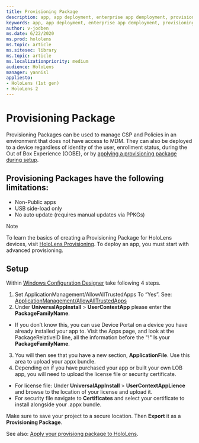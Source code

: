 ```yaml
---
title: Provisioning Package
description: app, app deployment, enterprise app demployment, provisioning 
keywords: app, app deployment, enterprise app demployment, provisioning 
author: v-jodben
ms.date: 6/22/2020
ms.prod: hololens
ms.topic: article
ms.sitesec: library
ms.topic: article
ms.localizationpriority: medium
audience: HoloLens
manager: yannisl
appliesto:
- HoloLens (1st gen)
- HoloLens 2
---
```


# Provisioning Package

Provisioning Packages can be used to manage CSP and Policies in an environment that does not have access to MDM. They can also be deployed to a device regardless of identity of the user, enrollment status, during the Out of Box Experience (OOBE), or by [applying a provisioning package during setup](https://docs.microsoft.com/hololens/hololens-provisioning##apply-a-provisioning-package-to-hololens-during-setup).

## Provisioning Packages have the following limitations:
* Non-Public apps
* USB side-load only
* No auto update (requires manual updates via PPKGs)

> [!NOTE] 
> To learn the basics of creating a Provisioning Package for HoloLens devices, visit [HoloLens Provisioning](https://docs.microsoft.com/hololens/hololens-provisioning). To deploy an app, you must start with advanced provisioning. 

## Setup

Within [Windows Configuration Designer](https://www.microsoft.com/store/productId/9NBLGGH4TX22) take following 4 steps.

1. Set ApplicationManagement/AllowAllTrustedApps To “Yes”. See: [ApplicationManagement/AllowAllTrustedApps](https://docs.microsoft.com/windows/client-management/mdm/policy-csp-applicationmanagement#applicationmanagement-allowalltrustedapps)
2. Under **UniversalAppInstall** > **UserContextApp** please enter the **PackageFamilyName**. 
- If you don’t know this, you can use Device Portal on a device you have already installed your app to. Visit the Apps page, and look at the PackageRelativeID line, all the information before the "!" Is your **PackageFamilyName**.
3. You will then see that you have a new section, **ApplicationFile**. Use this area to upload your appx bundle. 
4. Depending on if you have purchased your app or built your own LOB app, you will need to upload the license file or security certificate. 
- For license file: Under **UniversalAppInstall** > **UserContextAppLience** and browse to the location of your license and upload it. 
- For security file navigate to **Certificates** and select your certificate to install alongside your .appx bundle. 

Make sure to save your project to a secure location. Then **Export** it as a **Provisioning Package**.  
    
See also: [Apply your provisiong package to HoloLens](https://docs.microsoft.com/hololens/hololens-provisioning#apply-a-provisioning-package-to-hololens-during-setup).
